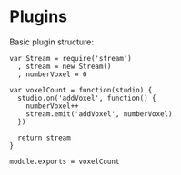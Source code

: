 # Plugins

Basic plugin structure:

    var Stream = require('stream')
      , stream = new Stream()
      , numberVoxel = 0

    var voxelCount = function(studio) {
      studio.on('addVoxel', function() {
        numberVoxel++
        stream.emit('addVoxel', numberVoxel)
      })

      return stream
    }

    module.exports = voxelCount

